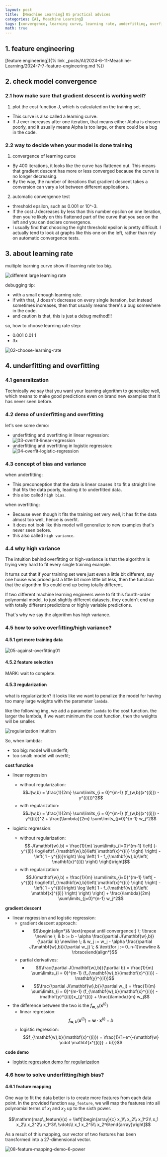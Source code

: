 ```yaml
---
layout: post
title: 【Meachine Learning】05 practical advices
categories: [AI, Meachine Learning]
tags: [convergence, learning curve, learning rate, underfitting, overfitting, regularization, high bias, high variance, feature mapping]
math: true
---
```


## 1. feature engineering

[feature engineering]({% link _posts/AI/2024-6-11-Meachine-Learning/2024-7-7-feature-engineering.md %})

## 2. check model convergence

### 2.1 how make sure that gradient descent is working well?

1. plot the cost function J, which is calculated on the training set.

- This curve is also called a learning curve.
- If J ever increases after one iteration, that means either Alpha is chosen poorly, and it usually means Alpha is too large, or there could be a bug in the code.

### 2.2 way to decide when your model is done training

1. convergence of learning curce

- By 400 iterations, it looks like the curve has flattened out. This means that gradient descent has more or less converged because the curve is no longer decreasing.
- By the way, the number of iterations that gradient descent takes a conversion can vary a lot between different applications.

2. automatic convergence test

- threshold epsilon, such as 0.001 or 10^-3.
- If the cost J decreases by less than this number epsilon on one iteration, then you're likely on this flattened part of the curve that you see on the left and you can declare convergence.
- I usually find that choosing the right threshold epsilon is pretty difficult. I actually tend to look at graphs like this one on the left, rather than rely on automatic convergence tests.

## 3. about learning rate

multiple learning curve show if learning rate too big.

![different large learning rate](/assets/images/meachine-learning/practical-advice/01-learning-rate-too-large.png)

debugging tip:

- with a small enough learning rate.
- if with that, J doesn't decrease on every single iteration, but instead sometimes increases, then that usually means there's a bug somewhere in the code.
- and caution is that, this is just a debug method!!!

so, how to choose learning rate step:

- 0.001 0.01 1
- 3x

![02-choose-learning-rate](/assets/images/meachine-learning/practical-advice/02-choose-learning-rate.png)

## 4. underfitting and overfitting

### 4.1 generalization

Technically we say that you want your learning algorithm to generalize well, which means to make good predictions even on brand new examples that it has never seen before.

### 4.2 demo of underfitting and overfitting

let's see some demo:

- underfitting and overfitting in linear regression:
  ![03-overfit-linear-regression](/assets/images/meachine-learning/practical-advice/03-overfit-linear-regression.png)
- underfitting and overfitting in logistic regression:
  ![04-overfit-logistic-regression](/assets/images/meachine-learning/practical-advice/04-overfit-logistic-regression.png)

### 4.3 concept of bias and variance

when underfitting:

- This preconception that the data is linear causes it to fit a straight line that fits the data poorly, leading it to underfitted data.
- this also called `high bias`.

when overfitting:

- Because even though it fits the training set very well, it has fit the data almost too well, hence is overfit.
- It does not look like this model will generalize to new examples that's never seen before.
- this also called `high variance`.

### 4.4 why high variance

The intuition behind overfitting or high-variance is that the algorithm is trying very hard to fit every single training example.

It turns out that if your training set were just even a little bit different, say one house was priced just a little bit more little bit less, then the function that the algorithm fits could end up being totally different.

If two different machine learning engineers were to fit this fourth-order polynomial model, to just slightly different datasets, they couldn't end up with totally different predictions or highly variable predictions.

That's why we say the algorithm has high variance.

### 4.5 how to solve overfitting/high variance?

#### 4.5.1 get more training data

![05-against-overfitting01](/assets/images/meachine-learning/practical-advice/05-against-overfitting01.png)

#### 4.5.2 feature selection

MARK: wait to complete.

#### 4.5.3 regularization

what is regularization? it looks like we want to penalize the model for having too many large weights with the parameter `lambda`.

like the following img, we add a parameter `lambda` to the cost function. the larger the lambda, if we want minimum the cost function, then the weights will be smaller.

![regularization intuition](/assets/images/meachine-learning/practical-advice/05-against-overfitting03.png)

So, when lambda:

- too big: model will underfit;
- too small: model will overfit;

**cost function**

- linear regression
  - without regularization: $$J(w,b) = \frac{1}{2m} \sum\limits_{i = 0}^{m-1} (f_{w,b}(x^{(i)}) - y^{(i)})^2$$ 
  - with regularization: $$J(w,b) = \frac{1}{2m} \sum\limits_{i = 0}^{m-1} (f_{w,b}(x^{(i)}) - y^{(i)})^2 + \frac{\lambda}{2m}  \sum\limits_{j=0}^{n-1} w_j^2$$ 

- logistic regression:
  - without regularization: $$ J(\mathbf{w}.b) = \frac{1}{m} \sum\limits_{i=0}^{m-1} \left[ (-y^{(i)} \log\left(f_{\mathbf{w},b}\left( \mathbf{x}^{(i)} \right) \right) - \left( 1 - y^{(i)}\right) \log \left( 1 - f_{\mathbf{w},b}\left( \mathbf{x}^{(i)} \right) \right)\right]$$
  - with regularization: $$J(\mathbf{w},b) = \frac{1}{m}  \sum\limits_{i=0}^{m-1} \left[ -y^{(i)} \log\left(f_{\mathbf{w},b}\left( \mathbf{x}^{(i)} \right) \right) - \left( 1 - y^{(i)}\right) \log \left( 1 - f_{\mathbf{w},b}\left( \mathbf{x}^{(i)} \right) \right) \right] + \frac{\lambda}{2m}  \sum\limits_{j=0}^{n-1} w_j^2$$

**gradient descent**

- linear regression and logistic regression:
  - gradient descent approach: 
    - $$\begin{align*}& \text{repeat until convergence:} \; \lbrace \newline \; & b := b -  \alpha \frac{\partial J(\mathbf{w},b)}{\partial b} \newline       \; & w_j := w_j -  \alpha \frac{\partial J(\mathbf{w},b)}{\partial w_j}  \; & \text{for j := 0..n-1}\newline & \rbrace\end{align*}$$
  - partial derivatives: 
    - $$\frac{\partial J(\mathbf{w},b)}{\partial b}  = \frac{1}{m} \sum\limits_{i = 0}^{m-1} (f_{\mathbf{w},b}(\mathbf{x}^{(i)}) - \mathbf{y}^{(i)})$$
    - $$\frac{\partial J(\mathbf{w},b)}{\partial w_j}  = \frac{1}{m} \sum\limits_{i = 0}^{m-1} (f_{\mathbf{w},b}(\mathbf{x}^{(i)}) - \mathbf{y}^{(i)})x_{j}^{(i)} + \frac{\lambda}{m} w_j$$
- the difference between the two is the $f_{\mathbf{w},b}(\mathbf{x}^{(i)})$
  - linear regression: $$f_{\mathbf{w},b}(\mathbf{x}^{(i)}) = \mathbf{w} \cdot \mathbf{x}^{(i)}+b$$
  - logistic regression: $$f_{\mathbf{w},b}(\mathbf{x}^{(i)}) = \frac{1}{1+e^{-(\mathbf{w} \cdot \mathbf{x^{(i)}} + b)}}$$

**code demo**

- [logistic regression demo for regularization](https://github.com/yc913344706/ai-code/blob/main/LogisticRegression/microchip_QA.ipynb)

### 4.6 how to solve underfitting/high bias?

#### 4.6.1 feature mapping

One way to fit the data better is to create more features from each data point. In the provided function `map_feature`, we will map the features into all polynomial terms of $x_1$ and $x_2$ up to the sixth power.

$$\mathrm{map\_feature}(x) = 
\left[\begin{array}{c}
x_1\\
x_2\\
x_1^2\\
x_1 x_2\\
x_2^2\\
x_1^3\\
\vdots\\
x_1 x_2^5\\
x_2^6\end{array}\right]$$

As a result of this mapping, our vector of two features has been transformed into a 27-dimensional vector. 

![08-feature-mapping-demo-6-power](/assets/images/meachine-learning/feature-engineering/08-feature-mapping-demo-6-power.png)




